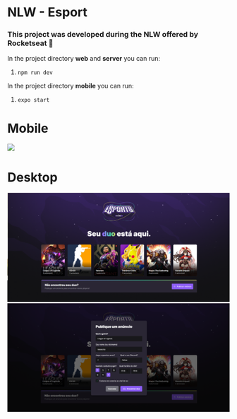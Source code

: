 # NLW - Esport

### This project was developed during the NLW offered by Rocketseat 🚀

In the project directory **web** and **server** you can run:

 1. `npm run dev`

In the project directory **mobile** you can run:

1. `expo start`

# Mobile

![](web/src/assets/media-mobile.gif)


# Desktop

![](web/src/assets/image-interface-desktop.png)
![](web/src/assets/image-interface-ads-desk.png)


